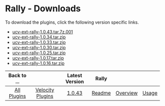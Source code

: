 # Rally - Downloads

To download the plugins, click the following version specific links.

- [ucv-ext-rally-1.0.43.tar.7z.001](https://raw.githubusercontent.com/UrbanCode/IBM-UCV-PLUGINS/main/files/ucv-ext-rally/ucv-ext-rally%3A1.0.43.tar.7z.001)
- [ucv-ext-rally-1.0.34.tar.zip](https://raw.githubusercontent.com/UrbanCode/IBM-UCV-PLUGINS/main/files/ucv-ext-rally/ucv-ext-rally-1.0.34.tar.zip)
- [ucv-ext-rally-1.0.33.tar.zip](https://raw.githubusercontent.com/UrbanCode/IBM-UCV-PLUGINS/main/files/ucv-ext-rally/ucv-ext-rally-1.0.33.tar.zip)
- [ucv-ext-rally-1.0.30.tar.zip](https://raw.githubusercontent.com/UrbanCode/IBM-UCV-PLUGINS/main/files/ucv-ext-rally/ucv-ext-rally-1.0.30.tar.zip)
- [ucv-ext-rally-1.0.25.tar.zip](https://raw.githubusercontent.com/UrbanCode/IBM-UCV-PLUGINS/main/files/ucv-ext-rally/ucv-ext-rally-1.0.25.tar.zip)
- [ucv-ext-rally-1.0.17.tar.zip](https://raw.githubusercontent.com/UrbanCode/IBM-UCV-PLUGINS/main/files/ucv-ext-rally/ucv-ext-rally-1.0.17.tar.zip)
- [ucv-ext-rally-1.0.16.tar.zip](https://raw.githubusercontent.com/UrbanCode/IBM-UCV-PLUGINS/main/files/ucv-ext-rally/ucv-ext-rally-1.0.16.tar.zip)

|Back to ...||Latest Version|Rally |||
| :---: | :---: | :---: | :---: | :---: | :---: |
|[All Plugins](../../index.md)|[Velocity Plugins](../README.md)|[1.0.43](https://raw.githubusercontent.com/UrbanCode/IBM-UCV-PLUGINS/main/files/ucv-ext-rally/ucv-ext-rally%3A1.0.43.tar.7z.001)|[Readme](README.md)|[Overview](overview.md)|[Usage](usage.md)|
